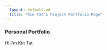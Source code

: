 ```yaml
---
  layout: default.md
  title: "Kin Tat's Project Portfolio Page"
---
```


### Personal Portfolio
Hi I'm Kin Tat